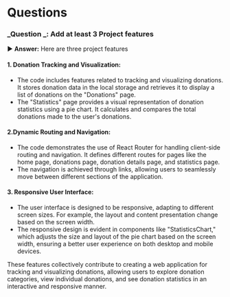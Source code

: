 # Questions

### _Question _: Add at least 3 Project features

▶️ **Answer:** Here are three project features

#### 1. Donation Tracking and Visualization:

- The code includes features related to tracking and visualizing donations. It stores donation data in the local storage and retrieves it to display a list of donations on the "Donations" page.
- The "Statistics" page provides a visual representation of donation statistics using a pie chart. It calculates and compares the total donations made to the user's donations.

#### 2.Dynamic Routing and Navigation:

- The code demonstrates the use of React Router for handling client-side routing and navigation. It defines different routes for pages like the home page, donations page, donation details page, and statistics page.
- The navigation is achieved through links, allowing users to seamlessly move between different sections of the application.

#### 3. Responsive User Interface:

- The user interface is designed to be responsive, adapting to different screen sizes. For example, the layout and content presentation change based on the screen width.
- The responsive design is evident in components like "StatisticsChart," which adjusts the size and layout of the pie chart based on the screen width, ensuring a better user experience on both desktop and mobile devices.

These features collectively contribute to creating a web application for tracking and visualizing donations, allowing users to explore donation categories, view individual donations, and see donation statistics in an interactive and responsive manner.
